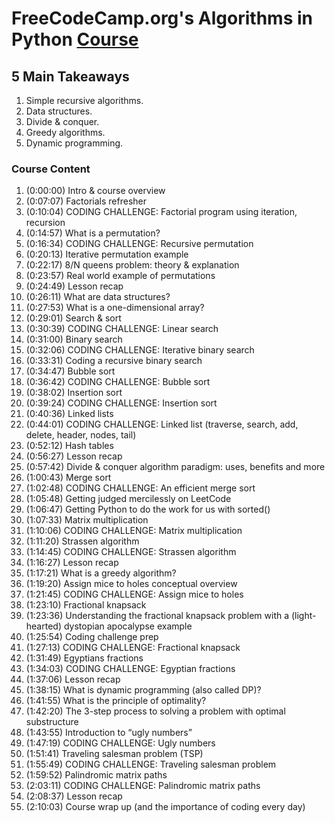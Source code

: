 # FreeCodeCamp.org's Algorithms in Python [Course](https://www.youtube.com/watch?v=fW_OS3LGB9Q "Algorithms in Python – Full Course for Beginners")
## 5 Main Takeaways 
1. Simple recursive algorithms.
2. Data structures.
3. Divide & conquer.
4. Greedy algorithms.
5. Dynamic programming.
### Course Content
1. (0:00:00) Intro & course overview 
2. (0:07:07) Factorials refresher
3. (0:10:04) CODING CHALLENGE: Factorial program using iteration, recursion
4. (0:14:57) What is a permutation?
5. (0:16:34) CODING CHALLENGE: Recursive permutation
6. (0:20:13) Iterative permutation example
7. (0:22:17) 8/N queens problem: theory & explanation
8. (0:23:57) Real world example of permutations
9. (0:24:49) Lesson recap
10. (0:26:11) What are data structures?
11. (0:27:53) What is a one-dimensional array?
12. (0:29:01) Search & sort
13. (0:30:39) CODING CHALLENGE: Linear search
14. (0:31:00) Binary search
15. (0:32:06) CODING CHALLENGE: Iterative binary search
16. (0:33:31) Coding a recursive binary search
17. (0:34:47) Bubble sort
18. (0:36:42) CODING CHALLENGE: Bubble sort
19. (0:38:02) Insertion sort
20. (0:39:24) CODING CHALLENGE: Insertion sort
21. (0:40:36) Linked lists
22. (0:44:01) CODING CHALLENGE: Linked list (traverse, search, add, delete, header, nodes, tail)
23. (0:52:12) Hash tables
24. (0:56:27) Lesson recap
25. (0:57:42) Divide & conquer algorithm paradigm: uses, benefits and more
26. (1:00:43) Merge sort
27. (1:02:48) CODING CHALLENGE: An efficient merge sort 
28. (1:05:48) Getting judged mercilessly on LeetCode
29. (1:06:47) Getting Python to do the work for us with sorted()
30. (1:07:33) Matrix multiplication
31. (1:10:06) CODING CHALLENGE: Matrix multiplication
32. (1:11:20) Strassen algorithm
33. (1:14:45) CODING CHALLENGE: Strassen algorithm
34. (1:16:27) Lesson recap
35. (1:17:21) What is a greedy algorithm?
36. (1:19:20) Assign mice to holes conceptual overview
37. (1:21:45) CODING CHALLENGE: Assign mice to holes
38. (1:23:10) Fractional knapsack
39. (1:23:36) Understanding the fractional knapsack problem with a (light-hearted) dystopian apocalypse example
40. (1:25:54) Coding challenge prep
41. (1:27:13) CODING CHALLENGE: Fractional knapsack
42. (1:31:49) Egyptians fractions
43. (1:34:03) CODING CHALLENGE: Egyptian fractions
44. (1:37:06) Lesson recap
45. (1:38:15) What is dynamic programming (also called DP)? 
46. (1:41:55) What is the principle of optimality?
47. (1:42:20) The 3-step process to solving a problem with optimal substructure
48. (1:43:55) Introduction to “ugly numbers”
49. (1:47:19) CODING CHALLENGE: Ugly numbers
50. (1:51:41) Traveling salesman problem (TSP)
51. (1:55:49) CODING CHALLENGE: Traveling salesman problem
52. (1:59:52) Palindromic matrix paths
53. (2:03:11) CODING CHALLENGE: Palindromic matrix paths
54. (2:08:37) Lesson recap
55. (2:10:03) Course wrap up (and the importance of coding every day)